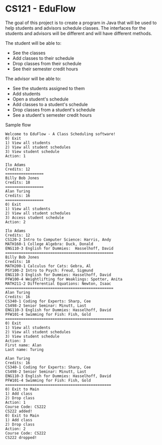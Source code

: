 # CS121 - EduFlow

The goal of this project is to create a program in Java that will be used to help students and advisors schedule classes. The interfaces for the students and advisors will be different and will have different methods. 

The student will be able to: 
- See the classes
- Add classes to their schedule
- Drop classes from their schedule
- See their semester credit hours

The advisor will be able to: 
- See the students assigned to them
- Add students
- Open a student's schedule
- Add classes to a student's schedule
- Drop classes from a student's schedule
- See a student's semester credit hours

Sample flow
```
Welcome to EduFlow - A Class Scheduling software!
0) Exit
1) View all students
2) View all student schedules
3) View student schedule
Action: 1

Ilo Adams
Credits: 12
=================
Billy Bob Jones
Credits: 18
=================
Alan Turing
Credits: 16
=================
0) Exit
1) View all students
2) View all student schedules
3) Access student schedule
Action: 2

Ilo Adams
Credits: 12
CS120-2 Intro to Computer Science: Harris, Andy
MATH160-1 College Algebra: Duck, Donald
ENG110-3 English for Dummies:  Hasselhoff, David
================================================
Billy Bob Jones
Credits: 18
MATH200-1 Calculus for Cats: Gebra, Al
PSY100-2 Intro to Psych: Freud, Sigmund
ENG110-3 English for Dummies: Hasselhoff, David
PFW100-4 Weightlifting for Weaklings: Spotter, Anita
MATH211-2 Differential Equations: Newton, Isaac
================================================
Alan Turing
Credits: 16
CS340-1 Coding for Experts: Sharp, Cee
CS498-2 Senior Seminar: Minutt, Last
ENG110-3 English for Dummies: Hasselhoff, David
PFW101-4 Swimming for Fish: Fish, Gold
================================================
0) Exit
1) View all students
2) View all student schedules
3) View student schedule
Action: 3
First name: Alan
Last name: Turing

Alan Turing
Credits: 16
CS340-1 Coding for Experts: Sharp, Cee
CS498-2 Senior Seminar: Minutt, Last
ENG110-3 English for Dummies: Hasselhoff, David
PFW101-4 Swimming for Fish: Fish, Gold
===============================================
0) Exit to Main
1) Add class
2) Drop class
Action: 1
Course Code: CS222
CS222 added!
0) Exit to Main
1) Add class
2) Drop class
Action: 2
Course Code: CS222
CS222 dropped!
```
